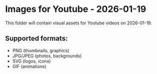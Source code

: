 # Images for Youtube - 2026-01-19

This folder will contain visual assets for Youtube videos on 2026-01-19.

## Supported formats:
- PNG (thumbnails, graphics)
- JPG/JPEG (photos, backgrounds)
- SVG (logos, icons)
- GIF (animations)
